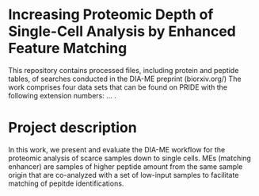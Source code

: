 # Increasing Proteomic Depth of Single-Cell Analysis by Enhanced Feature Matching
This repository contains processed files, including protein and peptide tables, of searches conducted in the DIA-ME preprint (biorxiv.org/)
The work comprises four data sets that can be found on PRIDE with the following extension numbers: ... .

# Project description
In this work, we present and evaluate the DIA-ME workflow for the proteomic analysis of scarce samples down to single cells. 
MEs (matching enhancer) are samples of higher peptide amount from the same sample origin that are co-analyzed with a set of low-input samples to facilitate matching of pepitde identifications.
